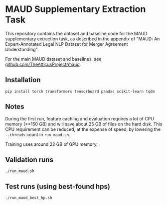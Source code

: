# MAUD Supplementary Extraction Task

This repository contains the dataset and baseline code for the MAUD supplementary
extraction task, as described in the appendix of
"MAUD: An Expert-Annotated Legal NLP Dataset for Merger Agreement Understanding".

For the main MAUD dataset and baselines, see [github.com/TheAtticusProject/maud](http://github.com/TheAtticusProject/maud).

## Installation
```
pip install torch transformers tensorboard pandas scikit-learn tqdm
```

## Notes
During the first run, feature caching and evaluation requires a lot of CPU memory (>=150 GB)
and will
save about 25 GB of files on the hard disk.
This CPU requirement can be reduced, at the expense of speed,
by lowering the `--threads` count in `run_maud.sh`.

Training uses around 22 GB of GPU memory.


## Validation runs

`./run_maud.sh`

## Test runs (using best-found hps)

`./run_maud_best_hp.sh`
